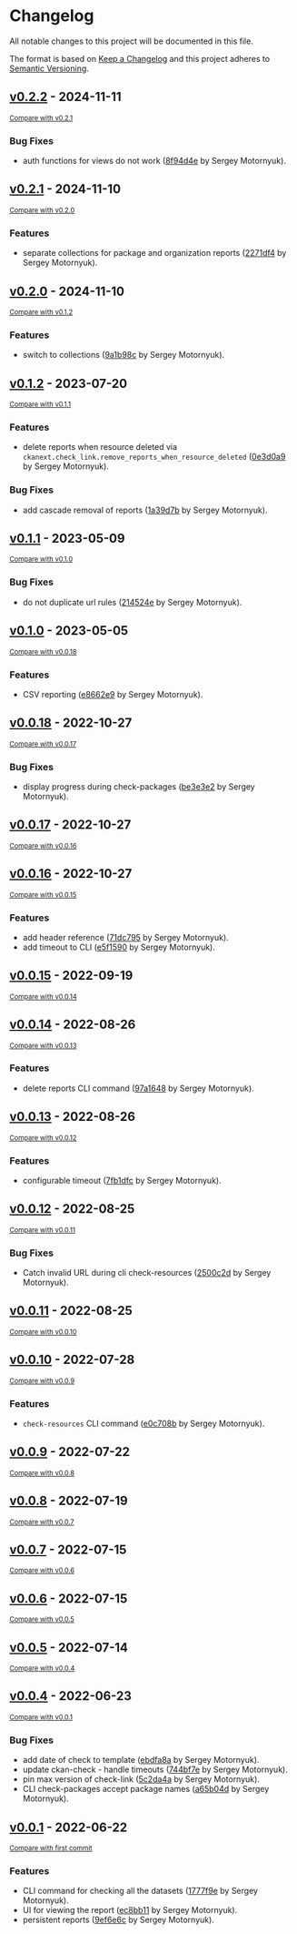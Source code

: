 # Changelog

All notable changes to this project will be documented in this file.

The format is based on [Keep a Changelog](http://keepachangelog.com/en/1.0.0/)
and this project adheres to [Semantic Versioning](http://semver.org/spec/v2.0.0.html).

<!-- insertion marker -->
## [v0.2.2](https://github.com/DataShades/ckanext-check-link/releases/tag/v0.2.2) - 2024-11-11

<small>[Compare with v0.2.1](https://github.com/DataShades/ckanext-check-link/compare/v0.2.1...v0.2.2)</small>

### Bug Fixes

- auth functions for views do not work ([8f94d4e](https://github.com/DataShades/ckanext-check-link/commit/8f94d4edccf97a88551f0aec0e03767bf21476b6) by Sergey Motornyuk).

## [v0.2.1](https://github.com/DataShades/ckanext-check-link/releases/tag/v0.2.1) - 2024-11-10

<small>[Compare with v0.2.0](https://github.com/DataShades/ckanext-check-link/compare/v0.2.0...v0.2.1)</small>

### Features

- separate collections for package and organization reports ([2271df4](https://github.com/DataShades/ckanext-check-link/commit/2271df461180e3909ad2bb89c6efdabb746c07ad) by Sergey Motornyuk).

## [v0.2.0](https://github.com/DataShades/ckanext-check-link/releases/tag/v0.2.0) - 2024-11-10

<small>[Compare with v0.1.2](https://github.com/DataShades/ckanext-check-link/compare/v0.1.2...v0.2.0)</small>

### Features

- switch to collections ([9a1b98c](https://github.com/DataShades/ckanext-check-link/commit/9a1b98cf0637868d87afb82a1ed8e838367d9ac6) by Sergey Motornyuk).

## [v0.1.2](https://github.com/DataShades/ckanext-check-link/releases/tag/v0.1.2) - 2023-07-20

<small>[Compare with v0.1.1](https://github.com/DataShades/ckanext-check-link/compare/v0.1.1...v0.1.2)</small>

### Features

- delete reports when resource deleted via `ckanext.check_link.remove_reports_when_resource_deleted` ([0e3d0a9](https://github.com/DataShades/ckanext-check-link/commit/0e3d0a987c8d7d8daed627586867439adc26d5f5) by Sergey Motornyuk).

### Bug Fixes

- add cascade removal of reports ([1a39d7b](https://github.com/DataShades/ckanext-check-link/commit/1a39d7b07318336ba2fd42f1019ec51ad87c15de) by Sergey Motornyuk).

## [v0.1.1](https://github.com/DataShades/ckanext-check-link/releases/tag/v0.1.1) - 2023-05-09

<small>[Compare with v0.1.0](https://github.com/DataShades/ckanext-check-link/compare/v0.1.0...v0.1.1)</small>

### Bug Fixes

- do not duplicate url rules ([214524e](https://github.com/DataShades/ckanext-check-link/commit/214524eb9d3095852e9bccdf9cc0724b6ee1dd1f) by Sergey Motornyuk).

## [v0.1.0](https://github.com/DataShades/ckanext-check-link/releases/tag/v0.1.0) - 2023-05-05

<small>[Compare with v0.0.18](https://github.com/DataShades/ckanext-check-link/compare/v0.0.18...v0.1.0)</small>

### Features

- CSV reporting ([e8662e9](https://github.com/DataShades/ckanext-check-link/commit/e8662e96d679e34bd02ab4cae5a40ee2b7e00fd7) by Sergey Motornyuk).

## [v0.0.18](https://github.com/DataShades/ckanext-check-link/releases/tag/v0.0.18) - 2022-10-27

<small>[Compare with v0.0.17](https://github.com/DataShades/ckanext-check-link/compare/v0.0.17...v0.0.18)</small>

### Bug Fixes

- display progress during check-packages ([be3e3e2](https://github.com/DataShades/ckanext-check-link/commit/be3e3e27eda732ec6e8db68fdd008499ab7eae7f) by Sergey Motornyuk).

## [v0.0.17](https://github.com/DataShades/ckanext-check-link/releases/tag/v0.0.17) - 2022-10-27

<small>[Compare with v0.0.16](https://github.com/DataShades/ckanext-check-link/compare/v0.0.16...v0.0.17)</small>

## [v0.0.16](https://github.com/DataShades/ckanext-check-link/releases/tag/v0.0.16) - 2022-10-27

<small>[Compare with v0.0.15](https://github.com/DataShades/ckanext-check-link/compare/v0.0.15...v0.0.16)</small>

### Features

- add header reference ([71dc795](https://github.com/DataShades/ckanext-check-link/commit/71dc7955f0c7fe678ddef868e8a5098ad190de5b) by Sergey Motornyuk).
- add timeout to CLI ([e5f1590](https://github.com/DataShades/ckanext-check-link/commit/e5f1590e46d1506c311731b9ab6f9ba681552038) by Sergey Motornyuk).

## [v0.0.15](https://github.com/DataShades/ckanext-check-link/releases/tag/v0.0.15) - 2022-09-19

<small>[Compare with v0.0.14](https://github.com/DataShades/ckanext-check-link/compare/v0.0.14...v0.0.15)</small>

## [v0.0.14](https://github.com/DataShades/ckanext-check-link/releases/tag/v0.0.14) - 2022-08-26

<small>[Compare with v0.0.13](https://github.com/DataShades/ckanext-check-link/compare/v0.0.13...v0.0.14)</small>

### Features

- delete reports CLI command ([97a1648](https://github.com/DataShades/ckanext-check-link/commit/97a164857fa581170707a94a941a5434a1648138) by Sergey Motornyuk).

## [v0.0.13](https://github.com/DataShades/ckanext-check-link/releases/tag/v0.0.13) - 2022-08-26

<small>[Compare with v0.0.12](https://github.com/DataShades/ckanext-check-link/compare/v0.0.12...v0.0.13)</small>

### Features

- configurable timeout ([7fb1dfc](https://github.com/DataShades/ckanext-check-link/commit/7fb1dfc2fbf7719c7f4b4df937ff547a02c290b7) by Sergey Motornyuk).

## [v0.0.12](https://github.com/DataShades/ckanext-check-link/releases/tag/v0.0.12) - 2022-08-25

<small>[Compare with v0.0.11](https://github.com/DataShades/ckanext-check-link/compare/v0.0.11...v0.0.12)</small>

### Bug Fixes

- Catch invalid URL during cli check-resources ([2500c2d](https://github.com/DataShades/ckanext-check-link/commit/2500c2da44a361fc5808eb911a808ab9af5ad7b6) by Sergey Motornyuk).

## [v0.0.11](https://github.com/DataShades/ckanext-check-link/releases/tag/v0.0.11) - 2022-08-25

<small>[Compare with v0.0.10](https://github.com/DataShades/ckanext-check-link/compare/v0.0.10...v0.0.11)</small>

## [v0.0.10](https://github.com/DataShades/ckanext-check-link/releases/tag/v0.0.10) - 2022-07-28

<small>[Compare with v0.0.9](https://github.com/DataShades/ckanext-check-link/compare/v0.0.9...v0.0.10)</small>

### Features

- `check-resources` CLI command ([e0c708b](https://github.com/DataShades/ckanext-check-link/commit/e0c708bc01ede1f9057af1c47364ae143f9781f8) by Sergey Motornyuk).

## [v0.0.9](https://github.com/DataShades/ckanext-check-link/releases/tag/v0.0.9) - 2022-07-22

<small>[Compare with v0.0.8](https://github.com/DataShades/ckanext-check-link/compare/v0.0.8...v0.0.9)</small>

## [v0.0.8](https://github.com/DataShades/ckanext-check-link/releases/tag/v0.0.8) - 2022-07-19

<small>[Compare with v0.0.7](https://github.com/DataShades/ckanext-check-link/compare/v0.0.7...v0.0.8)</small>

## [v0.0.7](https://github.com/DataShades/ckanext-check-link/releases/tag/v0.0.7) - 2022-07-15

<small>[Compare with v0.0.6](https://github.com/DataShades/ckanext-check-link/compare/v0.0.6...v0.0.7)</small>

## [v0.0.6](https://github.com/DataShades/ckanext-check-link/releases/tag/v0.0.6) - 2022-07-15

<small>[Compare with v0.0.5](https://github.com/DataShades/ckanext-check-link/compare/v0.0.5...v0.0.6)</small>

## [v0.0.5](https://github.com/DataShades/ckanext-check-link/releases/tag/v0.0.5) - 2022-07-14

<small>[Compare with v0.0.4](https://github.com/DataShades/ckanext-check-link/compare/v0.0.4...v0.0.5)</small>

## [v0.0.4](https://github.com/DataShades/ckanext-check-link/releases/tag/v0.0.4) - 2022-06-23

<small>[Compare with v0.0.1](https://github.com/DataShades/ckanext-check-link/compare/v0.0.1...v0.0.4)</small>

### Bug Fixes

- add date of check to template ([ebdfa8a](https://github.com/DataShades/ckanext-check-link/commit/ebdfa8a790c4d567e2442651e9ff5210453f45fe) by Sergey Motornyuk).
- update ckan-check - handle timeouts ([744bf7e](https://github.com/DataShades/ckanext-check-link/commit/744bf7e00405cf65a93c3d30469ec707d80555a9) by Sergey Motornyuk).
- pin max version of check-link ([5c2da4a](https://github.com/DataShades/ckanext-check-link/commit/5c2da4a022d1722317a04674a30e826858db0acd) by Sergey Motornyuk).
- CLI check-packages accept package names ([a65b04d](https://github.com/DataShades/ckanext-check-link/commit/a65b04d03d4ef1e6863c0ad8c8ad53afaeeda309) by Sergey Motornyuk).

## [v0.0.1](https://github.com/DataShades/ckanext-check-link/releases/tag/v0.0.1) - 2022-06-22

<small>[Compare with first commit](https://github.com/DataShades/ckanext-check-link/compare/0325f25d4c9d7cdd0a8e58547b60545dda2e6f37...v0.0.1)</small>

### Features

- CLI command for checking all the datasets ([1777f9e](https://github.com/DataShades/ckanext-check-link/commit/1777f9e895e3fb88f0db8122b55edc26647f75c3) by Sergey Motornyuk).
- UI for viewing the report ([ec8bb11](https://github.com/DataShades/ckanext-check-link/commit/ec8bb11638c7dfa8f66192b80cc77d7ff11feb62) by Sergey Motornyuk).
- persistent reports ([9ef6e6c](https://github.com/DataShades/ckanext-check-link/commit/9ef6e6c26a4475d116c1894dd170de11addeb32e) by Sergey Motornyuk).

